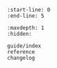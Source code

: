```{include} ../README.md
:start-line: 0
:end-line: 5
```

```{toctree}
:maxdepth: 1
:hidden:

guide/index
reference
changelog
```
